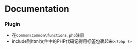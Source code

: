 Documentation
=============

### Plugin

- 在`Common\Common\functions.php`注册
- include到html文件中的PHP代码记得用标签包裹起来:`<?php ?>`
